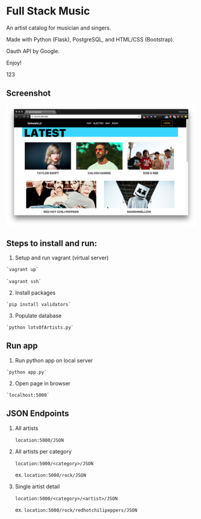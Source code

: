 # Full Stack Music

An artist catalog for musician and singers.

Made with Python (Flask), PostgreSQL, and HTML/CSS (Bootstrap).

Oauth API by Google.


Enjoy!

123

## Screenshot

![Screenshot](/static/pythonfsmusic-ss.png)

## Steps to install and run:

  1. Setup and run vagrant (virtual server)

    `vagrant up`

    `vagrant ssh`

  2. Install packages

    `pip install validators`

  3. Populate database

    `python lotsOfArtists.py`

## Run app

  1. Run python app on local server

    `python app.py`

  2. Open page in browser

    `localhost:5000`

## JSON Endpoints

  1. All artists

      `location:5000/JSON`

  2. All artists per category

      `location:5000/<category>/JSON`

      ex. `location:5000/rock/JSON`

  3. Single artist detail

      `location:5000/<category>/<artist>/JSON`

      ex. `location:5000/rock/redhotchilipeppers/JSON`
